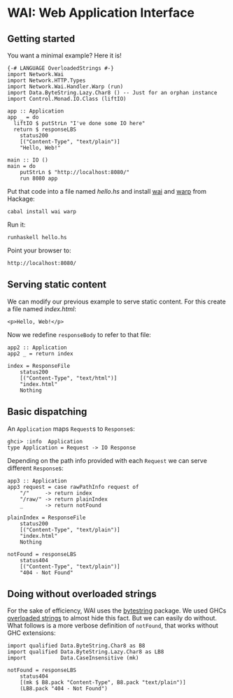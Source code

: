 <!-- Generated from README.lhs, do not modify! -->
WAI: Web Application Interface
==============================

Getting started
---------------

You want a minimal example? Here it is!

    {-# LANGUAGE OverloadedStrings #-}
    import Network.Wai
    import Network.HTTP.Types
    import Network.Wai.Handler.Warp (run)
    import Data.ByteString.Lazy.Char8 () -- Just for an orphan instance
    import Control.Monad.IO.Class (liftIO)

    app :: Application
    app _ = do
      liftIO $ putStrLn "I've done some IO here"
      return $ responseLBS
        status200
        [("Content-Type", "text/plain")]
        "Hello, Web!"

    main :: IO ()
    main = do
        putStrLn $ "http://localhost:8080/"
        run 8080 app

Put that code into a file named _hello.hs_ and install [wai] and [warp] from Hackage:

    cabal install wai warp

Run it:

    runhaskell hello.hs

Point your browser to:

    http://localhost:8080/


Serving static content
----------------------

We can modify our previous example to serve static content. For this create a file named _index.html_:

    <p>Hello, Web!</p>

Now we redefine `responseBody` to refer to that file:

    app2 :: Application
    app2 _ = return index

    index = ResponseFile
        status200
        [("Content-Type", "text/html")]
        "index.html"
        Nothing


Basic dispatching
-----------------

An `Application` maps `Request`s to `Response`s:

    ghci> :info  Application
    type Application = Request -> IO Response

Depending on the path info provided with each `Request` we can serve different `Response`s:

    app3 :: Application
    app3 request = case rawPathInfo request of
        "/"     -> return index
        "/raw/" -> return plainIndex
        _       -> return notFound

    plainIndex = ResponseFile
        status200
        [("Content-Type", "text/plain")]
        "index.html"
        Nothing

    notFound = responseLBS
        status404
        [("Content-Type", "text/plain")]
        "404 - Not Found"


Doing without overloaded strings
--------------------------------

For the sake of efficiency, WAI uses the [bytestring] package.  We used GHCs [overloaded strings] to almost hide this fact. But we can easily do without.  What follows is a more verbose definition of `notFound`, that works without GHC extensions:

    import qualified Data.ByteString.Char8 as B8
    import qualified Data.ByteString.Lazy.Char8 as LB8
    import           Data.CaseInsensitive (mk)

    notFound = responseLBS
        status404
        [(mk $ B8.pack "Content-Type", B8.pack "text/plain")]
        (LB8.pack "404 - Not Found")


 [wai]: http://hackage.haskell.org/package/wai
 [warp]: http://hackage.haskell.org/package/warp
 [overloaded strings]: http://www.haskell.org/ghc/docs/latest/html/users_guide/type-class-extensions.html#overloaded-strings
 [bytestring]: http://hackage.haskell.org/package/bytestring
